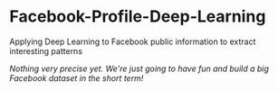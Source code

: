 # Facebook-Profile-Deep-Learning
Applying Deep Learning to Facebook public information to extract interesting patterns

<i>Nothing very precise yet. We're just going to have fun and build a big Facebook dataset in the short term!</i>
